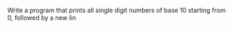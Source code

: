 Write a program that prints all single digit numbers of base 10 starting from 0, followed by a new lin
